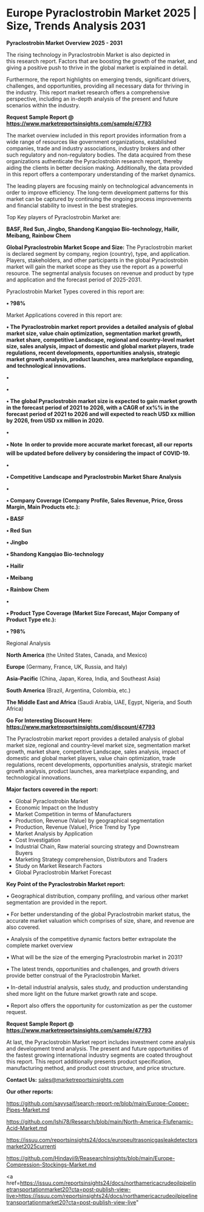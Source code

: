 # Europe Pyraclostrobin Market 2025 | Size, Trends Analysis 2031

<Strong> Pyraclostrobin Market Overview 2025 - 2031</strong>

The rising technology in Pyraclostrobin Market is also depicted in this research report. Factors that are boosting the growth of the market, and giving a positive push to thrive in the global market is explained in detail.

Furthermore, the report highlights on emerging trends, significant drivers, challenges, and opportunities, providing all necessary data for thriving in the industry. This report market research offers a comprehensive perspective, including an in-depth analysis of the present and future scenarios within the industry.

<strong>Request Sample Report @ <a href=https://www.marketreportsinsights.com/sample/47793>https://www.marketreportsinsights.com/sample/47793</a></strong>

The market overview included in this report provides information from a wide range of resources like government organizations, established companies, trade and industry associations, industry brokers and other such regulatory and non-regulatory bodies. The data acquired from these organizations authenticate the Pyraclostrobin research report, thereby aiding the clients in better decision making. Additionally, the data provided in this report offers a contemporary understanding of the market dynamics.

The leading players are focusing mainly on technological advancements in order to improve efficiency. The long-term development patterns for this market can be captured by continuing the ongoing process improvements and financial stability to invest in the best strategies.

Top Key players of Pyraclostrobin Market are:

<strong>BASF, Red Sun, Jingbo, Shandong Kangqiao Bio-technology, Hailir, Meibang, Rainbow Chem</strong>

<strong><b>Global Pyraclostrobin Market Scope and Size:</b></strong>
The Pyraclostrobin market is declared segment by company, region (country), type, and application. Players, stakeholders, and other participants in the global Pyraclostrobin market will gain the market scope as they use the report as a powerful resource. The segmental analysis focuses on revenue and product by type and application and the forecast period of 2025-2031.

Pyraclostrobin Market Types covered in this report are:

<strong>•  ?98%</strong>

Market Applications covered in this report are:

<strong>•  The Pyraclostrobin market report provides a detailed analysis of global market size, value chain optimization, segmentation market growth, market share, competitive Landscape, regional and country-level market size, sales analysis, impact of domestic and global market players, trade regulations, recent developments, opportunities analysis, strategic market growth analysis, product launches, area marketplace expanding, and technological innovations.

•  

•  

•  The global Pyraclostrobin market size is expected to gain market growth in the forecast period of 2021 to 2026, with a CAGR of xx%% in the forecast period of 2021 to 2026 and will expected to reach USD xx million by 2026, from USD xx million in 2020.

•  

•  Note  In order to provide more accurate market forecast, all our reports will be updated before delivery by considering the impact of COVID-19.

•  

•  Competitive Landscape and Pyraclostrobin Market Share Analysis

•  

•  Company Coverage (Company Profile, Sales Revenue, Price, Gross Margin, Main Products etc.): 

•  BASF

•  Red Sun

•  Jingbo

•  Shandong Kangqiao Bio-technology

•  Hailir

•  Meibang

•  Rainbow Chem

•  

•  Product Type Coverage (Market Size  Forecast, Major Company of Product Type etc.):

•  ?98%</strong> 

Regional Analysis

<strong>North America</strong> (the United States, Canada, and Mexico)

<strong>Europe</strong> (Germany, France, UK, Russia, and Italy)

<strong>Asia-Pacific</strong> (China, Japan, Korea, India, and Southeast Asia)

<strong>South America</strong> (Brazil, Argentina, Colombia, etc.)

<strong>The Middle East and Africa</strong> (Saudi Arabia, UAE, Egypt, Nigeria, and South Africa)

<strong>Go For Interesting Discount Here: <a href=https://www.marketreportsinsights.com/discount/47793>https://www.marketreportsinsights.com/discount/47793</a></strong>

The Pyraclostrobin market report provides a detailed analysis of global market size, regional and country-level market size, segmentation market growth, market share, competitive Landscape, sales analysis, impact of domestic and global market players, value chain optimization, trade regulations, recent developments, opportunities analysis, strategic market growth analysis, product launches, area marketplace expanding, and technological innovations.

<strong><b>Major factors covered in the report:</b></strong>
<ul>
  <li>Global Pyraclostrobin Market </li>
  <li>Economic Impact on the Industry</li>
  <li>Market Competition in terms of Manufacturers</li>
  <li>Production, Revenue (Value) by geographical segmentation</li>
  <li>Production, Revenue (Value), Price Trend by Type</li>
  <li>Market Analysis by Application</li>
  <li>Cost Investigation</li>
  <li>Industrial Chain, Raw material sourcing strategy and Downstream Buyers</li>
  <li>Marketing Strategy comprehension, Distributors and Traders</li>
  <li>Study on Market Research Factors</li>
  <li>Global Pyraclostrobin Market Forecast</li>
</ul>

<strong><b>Key Point of the Pyraclostrobin Market report:</b></strong>

• Geographical distribution, company profiling, and various other market segmentation are provided in the report.

• For better understanding of the global Pyraclostrobin market status, the accurate market valuation which comprises of size, share, and revenue are also covered.

• Analysis of the competitive dynamic factors better extrapolate the complete market overview

• What will be the size of the emerging Pyraclostrobin market in 2031?

• The latest trends, opportunities and challenges, and growth drivers provide better construal of the Pyraclostrobin Market.

• In-detail industrial analysis, sales study, and production understanding shed more light on the future market growth rate and scope.

• Report also offers the opportunity for customization as per the customer request.

<strong>Request Sample Report @ <a href=https://www.marketreportsinsights.com/sample/47793>https://www.marketreportsinsights.com/sample/47793</a></strong>

At last, the Pyraclostrobin Market report includes investment come analysis and development trend analysis. The present and future opportunities of the fastest growing international industry segments are coated throughout this report. This report additionally presents product specification, manufacturing method, and product cost structure, and price structure.

<strong>Contact Us:</strong>
sales@marketreportsinsights.com

<strong>Our other reports:</strong>

<a href=https://github.com/sayysaif/search-report-re/blob/main/Europe-Copper-Pipes-Market.md>https://github.com/sayysaif/search-report-re/blob/main/Europe-Copper-Pipes-Market.md</a>

<a href=https://github.com/Ishi78/Research/blob/main/North-America-Flufenamic-Acid-Market.md>https://github.com/Ishi78/Research/blob/main/North-America-Flufenamic-Acid-Market.md</a>

<a href=https://issuu.com/reportsinsights24/docs/europeultrasonicgasleakdetectorsmarket2025currenti>https://issuu.com/reportsinsights24/docs/europeultrasonicgasleakdetectorsmarket2025currenti</a>

<a href=https://github.com/Hindavii9/ReasearchInsights/blob/main/Europe-Compression-Stockings-Market.md>https://github.com/Hindavii9/ReasearchInsights/blob/main/Europe-Compression-Stockings-Market.md</a>

<a href=https://issuu.com/reportsinsights24/docs/northamericacrudeoilpipelinetransportationmarket20?cta=post-publish-view-live>https://issuu.com/reportsinsights24/docs/northamericacrudeoilpipelinetransportationmarket20?cta=post-publish-view-live</a>"
